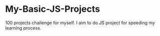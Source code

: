 # My-Basic-JS-Projects
100 projects challenge for myself. I aim to do JS project for speeding my learning process.  
